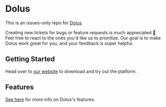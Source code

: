 # Dolus

This is an issues-only repo for [Dolus](https://dolus.app).

Creating new tickets for bugs or feature requests is much appreciated 🙂 Feel free to react to the ones you'd like us to prioritize. Our goal is to make Dolus work great for you, and your feedback is super helpful.

## Getting Started

Head over to [our website](https://dolus.app/) to download and try out the platform.

## Features

[See here](https://dolus.app/about/) for more info on Dolus's features.

